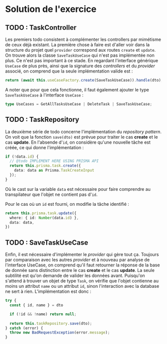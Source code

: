 # Solution de l'exercice

## TODO : TaskController
Les premiers todo consistent à complémenter les controllers par mimétisme de ceux déjà existant. La première chose à faire est d'aller voir dans la structure du projet quel `provider` correspond aux routes `create` et `update`. On trouve alors la classe `SaveTaskUseCase` qui n'est pas implémentée non plus. Ce n'est pas important à ce stade. En regardant l'interface générique `UseCase` de plus près, ainsi que la signature des *controllers* et du *provider* associé, on comprend que la seule implémentation valide est :

```ts
return (await this.useCaseFactory.create(SaveTaskUseCase)).handle(dto);
```

A noter que pour que cela fonctionne, il faut également ajouter le type `SaveTaskUseCase` à l'interface `UseCase` :

```ts
type UseCases = GetAllTasksUseCase | DeleteTask | SaveTaskUseCase;
```

## TODO : TaskRepository
La deuxième série de todo concerne l'implémentation du *repository pattern*. On voit que la fonction `save(dto)` est prévue pour traiter le cas **create** et le cas **update**. En l'absende d'`id`, on considère qu'une nouvelle tâche est créée, ce qui donne l'implémentation :

```ts
if (!data.id) {
  // @todo IMPLEMENT HERE USING PRISMA API
  return this.prisma.task.create({
    data: data as Prisma.TaskCreateInput
  });
}
```

Où le cast sur la variable `data` est nécessaire pour faire comprendre au transpilateur que l'objet ne contient pas d'`id`.

Pour le cas où un `id` est fourni, on modifie la tâche identifié :

```ts
return this.prisma.task.update({
  where: { id: Number(data.id) },
  data: data,
})
```

## TODO : SaveTaskUseCase
Enfin, il est nécessaire d'implémenter le *provider* qui gère tout ça. Toujours par comparaison avec les autres *provider* et à nouveau par analyse de l'interface UseCase, on comprend qu'il faut retourner la réponse de la base de donnée sans distinction entre le cas **create** et le cas **update**. La seule subtilité est qu'on demande de valider les données avant. Puisqu'on s'attend à trouver un objet de type `Task`, on vérifie que l'objet contienne au moins un attribut `name` ou un attribut `id`, sinon l'interaction avec la database ne sert à rien. L'implémentation est donc :

```ts
try {
  const { id, name } = dto

  if (!id && !name) return null;
  
  return this.taskRepository.save(dto);
} catch (error) {
  throw new BadRequestException(error.message);
}
```
